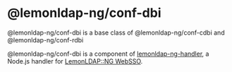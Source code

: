 # @lemonldap-ng/conf-dbi

@lemonldap-ng/conf-dbi is a base class of @lemonldap-ng/conf-cdbi and @lemonldap-ng/conf-rdbi

@lemonldap-ng/conf-dbi is a component of [lemonldap-ng-handler](https://www.npmjs.com/package/lemonldap-ng-handler),
a Node.js handler for [LemonLDAP::NG WebSSO](https://lemonldap-ng.org).
